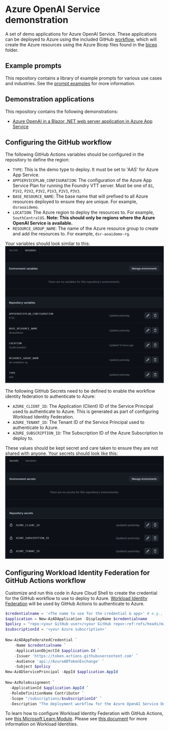 # Azure OpenAI Service demonstration

A set of demo applications for Azure OpenAI Service. These applications can be deployed to Azure using the included GitHub [workflow](.github\workflows\deploy-aas.yml), which will create the Azure resources using the Azure Bicep files found in the [bicep](bicep) folder.

## Example prompts

This repository contains a library of example prompts for various use cases and industries. See the [prompt examples](prompt-examples\README.md) for more information.

## Demonstration applications

This repository contains the following demonstrations:

- [Azure OpenAI in a Blazor .NET web server application in Azure App Service](src\AzureOpenAIBlazorServer)

## Configuring the GitHub workflow

The following GitHub Actions variables should be configured in the repository to define the region:

- `TYPE`: This is the demo type to deploy. It must be set to 'AAS' for Azure App Service.
- `APPSERVICEPLAN_CONFIGURATION`: The configuration of the Azure App Service Plan for running the Foundry VTT server. Must be one of `B1`, `P1V2`, `P2V2`, `P3V2`, `P1V3`, `P2V3`, `P3V3`.
- `BASE_RESOURCE_NAME`: The base name that will prefixed to all Azure resources deployed to ensure they are unique. For example, `dsraoaidemo`.
- `LOCATION`: The Azure region to deploy the resources to. For example, `SouthCentralUS`. **Note: This should only be regions where the Azure OpenAI Service is available.**
- `RESOURCE_GROUP_NAME`: The name of the Azure resource group to create and add the resources to. For example, `dsr-aoaidemo-rg`.

Your variables should look similar to this:
![Example of GitHub Variables](/images/github-actions-variables.png)

The following GitHub Secrets need to be defined to enable the workflow identity federation to authenticate to Azure:

- `AZURE_CLIENT_ID`: The Application (Client) ID of the Service Principal used to authenticate to Azure. This is generated as part of configuring Workload Identity Federation.
- `AZURE_TENANT_ID`: The Tenant ID of the Service Principal used to authenticate to Azure.
- `AZURE_SUBSCRIPTION_ID`: The Subscription ID of the Azure Subscription to deploy to.

These values should be kept secret and care taken to ensure they are not shared with anyone.
Your secrets should look like this:
![Example of GitHub Secrets](/images/github-actions-secrets.png)

## Configuring Workload Identity Federation for GitHub Actions workflow

Customize and run this code in Azure Cloud Shell to create the credential for the GitHub workflow to use to deploy to Azure.
[Workload Identity Federation](https://learn.microsoft.com/azure/active-directory/develop/workload-identity-federation) will be used by GitHub Actions to authenticate to Azure.

```powershell
$credentialname = '<The name to use for the credential & app>' # e.g., github-dsrazureopenaidemo-workflow
$application = New-AzADApplication -DisplayName $credentialname
$policy = "repo:<your GitHub user>/<your GitHub repo>:ref:refs/heads/main" # e.g., repo:PlagueHO/AzureOpenAIDemo:ref:refs/heads/main
$subscriptionId = '<your Azure subscription>'

New-AzADAppFederatedCredential `
    -Name $credentialname `
    -ApplicationObjectId $application.Id `
    -Issuer 'https://token.actions.githubusercontent.com' `
    -Audience 'api://AzureADTokenExchange' `
    -Subject $policy
New-AzADServicePrincipal -AppId $application.AppId

New-AzRoleAssignment `
  -ApplicationId $application.AppId `
  -RoleDefinitionName Contributor `
  -Scope "/subscriptions/$subscriptionId" `
  -Description "The deployment workflow for the Azure OpenAI Service Demos."
```

To learn how to configure Workload Identity Federation with GitHub Actions, see [this Microsoft Learn Module](https://learn.microsoft.com/training/modules/authenticate-azure-deployment-workflow-workload-identities).
Please see [this document](https://learn.microsoft.com/en-us/azure/developer/github/connect-from-azure) for more information on Workload Identities.
